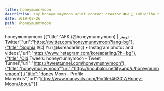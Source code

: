 ```yaml
---
title: honeymunnymoon
description: Top honeymunnymoon adult content creator 👁♐️ 👑 subscribe honeymunnymoon to my porn site below IG honeymunnymoon
date: 2019-08-26
path: /honeymunnymoon
---
```


honeymunnymoon
[{"title":"AFK (@honeymunnymoon) | توییتر - Twitter","url":"https://twitter.com/honeymunnymoon?lang=bg"},{"title":"Sophia 해리 Yu   (@koreadarling) • Instagram photos and videos","url":"https://www.instagram.com/koreadarling/?hl=bg"},{"title":"Old Tweets: honeymunnymoon - Tweet Tunnel","url":"https://tweettunnel.com/honeymunnymoon"},{"title":"honeymunnymoon","url":"https://incubator.netlify.app/u/honeymunnymoon"},{"title":"Honey Moon - Profile - ManyVids","url":"https://www.manyvids.com/Profile/463017/Honey-Moon/About/"}]

